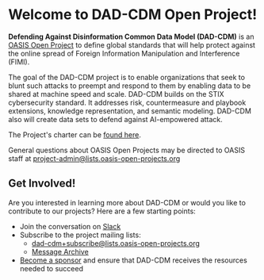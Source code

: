 # Welcome to DAD-CDM Open Project!

**Defending Against Disinformation Common Data Model (DAD-CDM)** is an [OASIS Open Project](https://www.oasis-open.org/open-projects/) to define global standards that will help protect against the online spread of Foreign Information Manipulation and Interference (FIMI).

The goal of the DAD-CDM project is to enable organizations that seek to blunt such attacks to preempt and respond to them by enabling data to be shared at machine speed and scale. DAD-CDM builds on the STIX cybersecurity standard. It addresses risk, countermeasure and playbook extensions, knowledge representation, and semantic modeling. DAD-CDM also will create data sets to defend against AI-empowered attack.

The Project's charter can be [found here](https://github.com/DAD-CDM/dad-cdm-admin/blob/main/CHARTER.md).


General questions about OASIS Open Projects may be directed to OASIS staff at project-admin@lists.oasis-open-projects.org

## Get Involved!
Are you interested in learning more about DAD-CDM or would you like to contribute to our projects? Here are a few starting points:

* Join the conversation on [Slack](https://join.slack.com/t/dad-cdm/shared_invite/zt-22nj1rwpy-Hf30BDIOJBIGwn3nAMiK6A)
* Subscribe to the project mailing lists: 
	* dad-cdm+subscribe@lists.oasis-open-projects.org
  * [Message Archive](https://lists.oasis-open-projects.org/g/dad-cdm/topics)
* [Become a sponsor](https://www.oasis-open.org/join-an-open-project/) and ensure that DAD-CDM receives the resources needed to succeed
